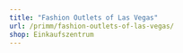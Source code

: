 ```yaml
---
title: "Fashion Outlets of Las Vegas"
url: /primm/fashion-outlets-of-las-vegas/
shop: Einkaufszentrum
---
```

